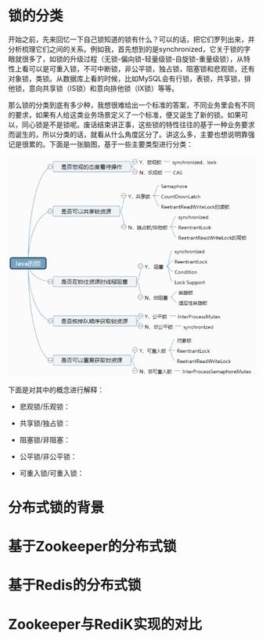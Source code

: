# 锁的分类

​		开始之前，先来回忆一下自己锁知道的锁有什么？可以的话，把它们罗列出来，并分析梳理它们之间的关系。例如我，首先想到的是synchronized，它关于锁的字眼就很多了，如锁的升级过程（无锁-偏向锁-轻量级锁-自旋锁-重量级锁），从特性上看可以是可重入锁，不可中断锁，非公平锁，独占锁，阻塞锁和悲观锁，还有对象锁，类锁。从数据库上看的时候，比如MySQL会有行锁，表锁，共享锁，排他锁，意向共享锁（IS锁）和意向排他锁（IX锁）等等。

​		那么锁的分类到底有多少种，我想很难给出一个标准的答案，不同业务里会有不同的要求，如果有人给这类业务场景定义了一个标准，便又诞生了新的锁。如果可以，同心锁是不是锁呢。废话结束讲正事，这些锁的特性往往的基于一种业务要求而诞生的，所以分类的话，就看从什么角度区分了。讲这么多，主要也想说明靠强记是很累的。下面是一张脑图，基于一些主要类型进行分类：

<img src="../img/01-锁的分类.png" alt="锁的分类"  />



下面是对其中的概念进行解释：

- 悲观锁/乐观锁：

  

- 共享锁/独占锁：

  

- 阻塞锁/非阻塞：

  

- 公平锁/非公平锁：

  

- 可重入锁/可重入锁：

  



# 分布式锁的背景



# 基于Zookeeper的分布式锁



# 基于Redis的分布式锁



# Zookeeper与RediK实现的对比